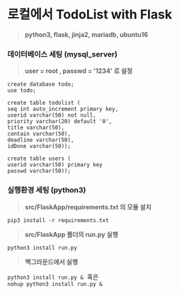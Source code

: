 # 로컬에서 TodoList with Flask
>**python3, flask, jinja2, mariadb, ubuntu16**

### 데이터베이스 세팅 (mysql_server)
>**user = root , passwd = '1234' 로 설정**
<pre><code>create database todo;
use todo;
</code><code>
create table todolist (
seq int auto_increment primary key,
userid varchar(50) not null,
priority varchar(20) default '0',
title varchar(50),
contain varchar(50),
deadline varchar(50),
idDone varchar(50));
</code><code>
create table users (
userid varchar(50) primary key
passwd varchar(50));
</code></pre>
### 실행환경 세팅 (python3)
>**src/FlaskApp/requirements.txt 의 모듈 설치**
<pre><code>pip3 install -r requirements.txt
</code></pre>
>**src/FlaskApp 폴더의 run.py 실행**
<pre><code>python3 install run.py
</code></pre>
>**백그라운드에서 실행**
<pre><code>python3 install run.py &</code> 혹은
<code>nohup python3 install run.py &</code>
</pre>
